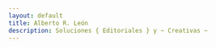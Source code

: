 ```yaml
---
layout: default
title: Alberto R. León
description: Soluciones { Editoriales } y ~ Creativas ~
---
```

